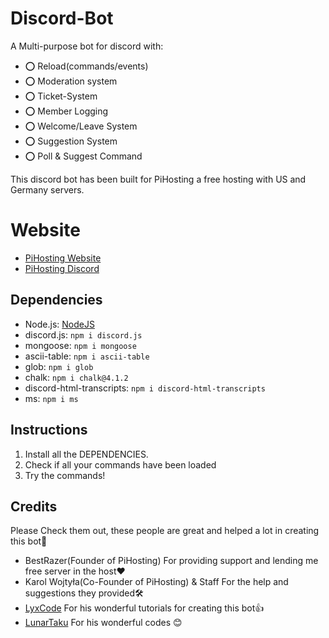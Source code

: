 # Discord-Bot
A Multi-purpose bot for discord with:
- ⭕ Reload(commands/events) 
- ⭕ Moderation system
- ⭕ Ticket-System 
- ⭕ Member Logging
- ⭕ Welcome/Leave System
- ⭕ Suggestion System
- ⭕ Poll & Suggest Command

This discord bot has been built for PiHosting a free hosting with US and Germany servers.

# Website
- [PiHosting Website](https://pihosting.cloud/)
- [PiHosting Discord](https://discord.gg/deltahosting-cloud-c-921475774161252352)

## Dependencies
- Node.js: [NodeJS](https://nodejs.org/dist/v18.13.0/node-v18.13.0-x64.msi)
- discord.js: `npm i discord.js`
- mongoose: `npm i mongoose`
- ascii-table: `npm i ascii-table`
- glob: `npm i glob`
- chalk: `npm i chalk@4.1.2`
- discord-html-transcripts: `npm i discord-html-transcripts`
- ms: `npm i ms`

## Instructions
1. Install all the DEPENDENCIES.
2. Check if all your commands have been loaded
3. Try the commands!

## Credits
Please Check them out, these people are great and helped a lot in creating this bot💯
- BestRazer(Founder of PiHosting) For providing support and lending me free server in the host❤
- Karol Wojtyła(Co-Founder of PiHosting) & Staff For the help and suggestions they provided🛠
- [LyxCode](https://www.youtube.com/@Lyx) For his wonderful tutorials for creating this bot👍
- [LunarTaku](https://github.com/LunarTaku/) For his  wonderful codes 😊
